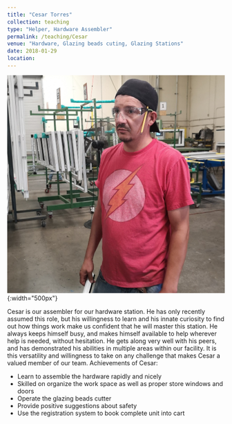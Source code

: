 ```yaml
---
title: "Cesar Torres"
collection: teaching
type: "Helper, Hardware Assembler"
permalink: /teaching/Cesar
venue: "Hardware, Glazing beads cuting, Glazing Stations"
date: 2018-01-29
location:
---
```


![cesar](/images/cesar.jpg){:width="500px"}

Cesar is our assembler for our hardware station. He has only recently assumed this role, but his willingness to learn and his innate curiosity to find out how things work make us confident that he will master this station. He always keeps himself busy, and makes himself available to help wherever help is needed, without hesitation. He gets along very well with his peers, and has demonstrated his abilities in multiple areas within our facility. It is this versatility and willingness to take on any challenge that makes Cesar a valued member of our team.
Achievements of Cesar:
* Learn to assemble the hardware rapidly and nicely
* Skilled on organize the work space as well as proper store windows and doors
* Operate the glazing beads cutter
* Provide positive suggestions about safety
* Use the registration system to book complete unit into cart
